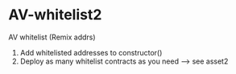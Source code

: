 # AV-whitelist2
AV whitelist (Remix addrs)

1) Add whitelisted addresses to constructor()
2) Deploy as many whitelist contracts as you need
--> see asset2
